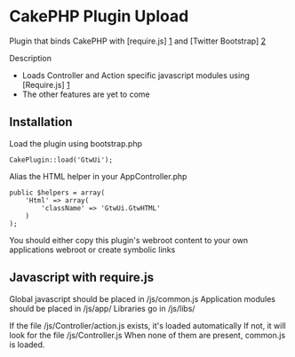 CakePHP Plugin Upload
======================

Plugin that binds CakePHP with [require.js] [1] and [Twitter Bootstrap] [2]


Description
* Loads Controller and Action specific javascript modules using [Require.js] [1] 
* The other features are yet to come

Installation
-------------

Load the plugin using bootstrap.php

    CakePlugin::load('GtwUi'); 
    
Alias the HTML helper in your AppController.php

    public $helpers = array(
        'Html' => array(
            'className' => 'GtwUi.GtwHTML'
        )
    );
    
You should either copy this plugin's webroot content to your own applications webroot or create symbolic links

Javascript with require.js
---------------------------
Global javascript should be placed in /js/common.js
Application modules should be placed in /js/app/
Libraries go in /js/libs/

If the file /js/Controller/action.js exists, it's loaded automatically
If not, it will look for the file /js/Controller.js
When none of them are present, common.js is loaded.


  [1]: http://requirejs.org/        "Requirejs"
  [2]: twitter.github.io/bootstrap/        "Twitter Bootstrap"